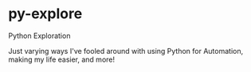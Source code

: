 # py-explore
Python Exploration

Just varying ways I've fooled around with using Python for Automation, making my life easier, and more!
